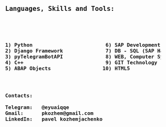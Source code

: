 <pre>
<h2>Languages, Skills and Tools: <h2><br><h3>
1) Python                        6) SAP Development
2) Django Framework              7) DB - SQL (SAP Hana, MySQL, SQLite, PostgreSQL)
3) pyTelegramBotAPI              8) WEB, Computer Systems
4) C++                           9) GIT Technology
5) ABAP Objects                 10) HTML5
</h3></pre><pre>
<h3>Contacts: <br>
Telegram:   @eyuaiqqe
Gmail:      pkozhem@gmail.com
LinkedIn:   pavel kozhemjachenko
</h3></pre>
